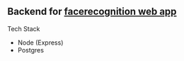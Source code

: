 ## Backend for [facerecognition web app](https://github.com/vinayak-gaikwad/react_facerecognition_webapp)

Tech Stack
- Node (Express)
- Postgres

